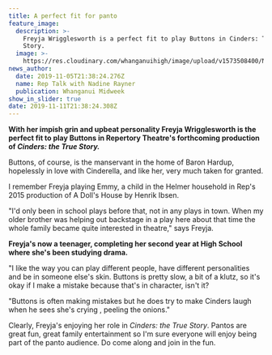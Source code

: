 ```yaml
---
title: A perfect fit for panto
feature_image:
  description: >-
    Freyja Wrigglesworth is a perfect fit to play Buttons in Cinders: The True
    Story.
  image: >-
    https://res.cloudinary.com/whanganuihigh/image/upload/v1573508400/News/Freyja_Wrigglesworth_Midweek_6.11.19.jpg
news_author:
  date: 2019-11-05T21:38:24.276Z
  name: Rep Talk with Nadine Rayner
  publication: Whanganui Midweek
show_in_slider: true
date: 2019-11-11T21:38:24.308Z
---
```

**With her impish grin and upbeat personality Freyja Wrigglesworth is the perfect fit to play Buttons in Repertory Theatre's forthcoming production of _Cinders: the True Story._**

Buttons, of course, is the manservant in the home of Baron Hardup, hopelessly in love with Cinderella, and like her, very much taken for granted.

I remember Freyja playing Emmy, a child in the Helmer household in Rep's 2015 production of A Doll's House by Henrik Ibsen.

"I'd only been in school plays before that, not in any plays in town. When my older brother was helping out backstage in a play here about that time the whole family became quite interested in theatre," says Freyja.

**Freyja's now a teenager, completing her second year at High School where she's been studying drama.**

"I like the way you can play different people, have different personalities and be in someone else's skin. Buttons is pretty slow, a bit of a klutz, so it's okay if I make a mistake because that's in character, isn't it?

"Buttons is often making mistakes but he does try to make Cinders laugh when he sees she's crying , peeling the onions."

Clearly, Freyja's enjoying her role in _Cinders: the True Story_. Pantos are great fun, great family entertainment so I'm sure everyone will enjoy being part of the panto audience. Do come along and join in the fun.
